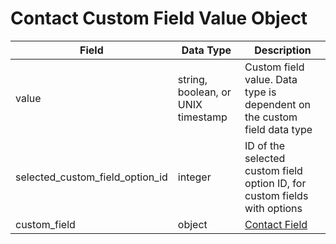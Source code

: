 # Contact Custom Field Value Object

Field | Data Type | Description
--- | --- | ---
value | string, boolean, or UNIX timestamp | Custom field value. Data type is dependent on the custom field data type
selected_custom_field_option_id | integer | ID of the selected custom field option ID, for custom fields with options
custom_field | object | [Contact Field]

[Contact Field]: /contact_custom_fields/README.md

